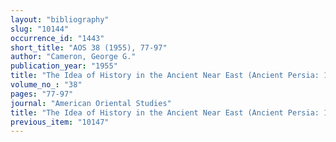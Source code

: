 ```yaml
---
layout: "bibliography"
slug: "10144"
occurrence_id: "1443"
short_title: "AOS 38 (1955), 77-97"
author: "Cameron, George G."
publication_year: "1955"
title: "The Idea of History in the Ancient Near East (Ancient Persia: 1. Prologue - 2. theSetting - 3. \"Faher\" Cyrus and History Rewritten - 4. \"Huckster\" Darius and History Remade - 5. Return to Old Ideas)"
volume_no_: "38"
pages: "77-97"
journal: "American Oriental Studies"
title: "The Idea of History in the Ancient Near East (Ancient Persia: 1. Prologue - 2. theSetting - 3. \"Faher\" Cyrus and History Rewritten - 4. \"Huckster\" Darius and History Remade - 5. Return to Old Ideas)"
previous_item: "10147"
---
```

